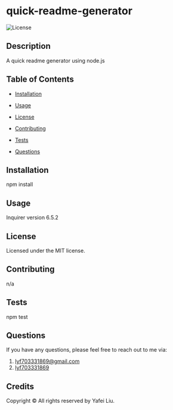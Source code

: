 
  # quick-readme-generator
  ![License](https://img.shields.io/badge/license-MIT-blue.svg)

  ## Description
  A quick readme generator using node.js
  

  ## Table of Contents

  * [Installation](#installation)

  * [Usage](#usage)

  * [License](#license)

  * [Contributing](#contributing)

  * [Tests](#tests)

  * [Questions](#questions)


  ## Installation

  npm install
 

  ## Usage

  Inquirer version 6.5.2
  

  ## License    

  Licensed under the MIT license.


  ## Contributing

  n/a
  

  ## Tests

  npm test


  ## Questions
  
  If you have any questions, please feel free to reach out to me via:
  1. lyf703331869@gmail.com
  2. [lyf703331869](https://github.com/lyf703331869)
  
  
  ## Credits
  Copyright © All rights reserved by Yafei Liu.   
